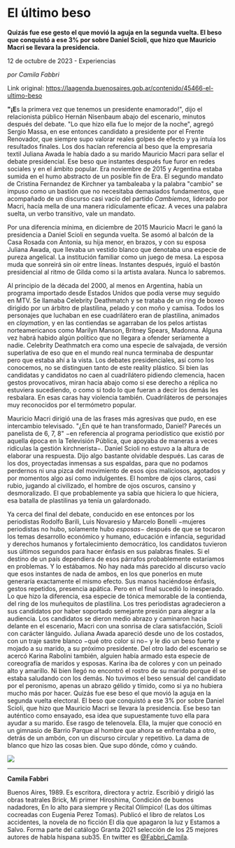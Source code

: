 # El último beso

**Quizás fue ese gesto el que movió la aguja en la segunda vuelta. El beso que conquistó a ese 3% por sobre Daniel Scioli, que hizo que Mauricio Macri se llevara la presidencia.**

12 de octubre de 2023 - Experiencias

_por Camila Fabbri_

Link original: https://laagenda.buenosaires.gob.ar/contenido/45466-el-ultimo-beso



**"¡E**s la primera vez que tenemos un presidente enamorado!", dijo el relacionista público Hernán Nisenbaum abajo del escenario, minutos después del debate. "Lo que hizo ella fue lo mejor de la noche", agregó Sergio Massa, en ese entonces candidato a presidente por el Frente Renovador, que siempre supo valorar reales golpes de efecto y ya intuía los resultados finales. Los dos hacían referencia al beso que la empresaria textil Juliana Awada le había dado a su marido Mauricio Macri para sellar el debate presidencial. Ese beso que instantes después fue furor en redes sociales y en el ámbito popular. Era noviembre de 2015 y Argentina estaba sumida en el humo abstracto de un posible fin de Era. El segundo mandato de Cristina Fernandez de Kirchner ya tambaleaba y la palabra "cambio" se impuso como un bastión que no necesitaba demasiados fundamentos, que acompañado de un discurso casi vacío del partido *Cambiemos,* liderado por Macri, hacía mella de una manera ridículamente eficaz. A veces una palabra suelta, un verbo transitivo, vale un mandato.




Por una diferencia mínima, en diciembre de 2015 Mauricio Macri le ganó la presidencia a Daniel Scioli en segunda vuelta. Se asomó al balcón de la Casa Rosada con Antonia, su hija menor, en brazos, y con su esposa Juliana Awada, que llevaba un vestido blanco que denotaba una especie de pureza angelical. La institución familiar como un juego de mesa. La esposa muda que sonreirá sin oír entre líneas. Instantes después, irguió el bastón presidencial al ritmo de Gilda como si la artista avalara. Nunca lo sabremos.




Al principio de la década del 2000, al menos en Argentina, había un programa importado desde Estados Unidos que podía verse muy seguido en MTV. Se llamaba Celebrity Deathmatch y se trataba de un ring de boxeo dirigido por un árbitro de plastilina, pelado y con moño y camisa. Todos los personajes que luchaban en ese cuadrilátero eran de plastilina, animados en *claymation*, y en las contiendas se agarraban de los pelos artistas norteamericanos como Marilyn Manson, Britney Spears, Madonna. Alguna vez habrá habido algún político que no llegara a ofender seriamente a nadie. Celebrity Deathmatch era como una especie de salvajada, de versión superlativa de eso que en el mundo real nunca terminaba de despuntar pero que estaba ahí a la vista. Los debates presidenciales, así como los conocemos, no se distinguen tanto de este reality plástico. Si bien las candidatas y candidatos no caen al cuadrilátero pidiendo clemencia, hacen gestos provocativos, miran hacia abajo como si ese derecho a réplica no estuviera sucediendo, o como si todo lo que fueran a decir los demás les resbalara. En esas caras hay violencia también. Cuadriláteros de personajes muy reconocidos por el termómetro popular.




Mauricio Macri dirigió una de las frases más agresivas que pudo, en ese intercambio televisado. "¿En qué te han transformado, Daniel? Parecés un panelista de 6, 7, 8" −en referencia al programa periodístico que existió por aquella época en la Televisión Pública, que apoyaba de maneras a veces ridículas la gestión kirchnerista−. Daniel Scioli no estuvo a la altura de elaborar una respuesta. Dijo algo bastante olvidable después. Las caras de los dos, proyectadas inmensas a sus espaldas, para que no podamos perdernos ni una pizca del movimiento de esos ojos maliciosos, agotados y por momentos algo así como indulgentes. El hombre de ojos claros, casi rubio, jugando al civilizado, el hombre de ojos oscuros, cansino y desmoralizado. El que probablemente ya sabía que hiciera lo que hiciera, esa batalla de plastilinas ya tenía un galardonado.




Ya cerca del final del debate, conducido en ese entonces por los periodistas Rodolfo Barili, Luis Novaresio y Marcelo Bonelli −mujeres periodistas no hubo, solamente hubo *esposas−* después de que se tocaron los temas desarrollo económico y humano, educación e infancia, seguridad y derechos humanos y fortalecimiento democrático, los candidatos tuvieron sus últimos segundos para hacer énfasis en sus palabras finales. Si el destino de un país dependiera de esos párrafos probablemente estaríamos en problemas. Y lo estábamos. No hay nada más parecido al discurso vacío que esos instantes de nada de ambos, en los que ponerlos en mute generaría exactamente el mismo efecto. Sus manos haciéndose énfasis, gestos repetidos, presencia apática. Pero en el final sucedió lo inesperado. Lo que hizo la diferencia, esa especie de tónica memorable de la contienda, del ring de los muñequitos de plastilina. Los tres periodistas agradecieron a sus candidatos por haber soportado semejante presión para alegrar a la audiencia. Los candidatos se dieron medio abrazo y caminaron hacia delante en el escenario, Macri con una sonrisa de clara satisfacción, Scioli con carácter lánguido. Juliana Awada apareció desde uno de los costados, con un traje sastre blanco −qué otro color si no− y le dio un beso fuerte y mojado a su marido, a su próximo presidente. Del otro lado del escenario se acercó Karina Rabolini también, alguien había armado esta especie de coreografía de maridos y esposas. Karina iba de colores y con un peinado alto y amarillo. Ni bien llegó no encontró el rostro de su marido porque él se estaba saludando con los demás. No tuvimos el beso sensual del candidato por el peronismo, apenas un abrazo gélido y tímido, como si ya no hubiera mucho más por hacer. Quizás fue ese beso el que movió la aguja en la segunda vuelta electoral. El beso que conquistó a ese 3% por sobre Daniel Scioli, que hizo que Mauricio Macri se llevara la presidencia. Ese beso tan auténtico como ensayado, esa idea que supuestamente tuvo ella para ayudar a su marido. Ese rasgo de telenovela. Ella, la mujer que conoció en un gimnasio de Barrio Parque al hombre que ahora se enfrentaba a otro, detrás de un ambón, con un discurso circular y repetitivo. La dama de blanco que hizo las cosas bien. Que supo dónde, cómo y cuándo.




![](https://cdn.feater.me/files/images/2733700/0bfad54c-7991-47d8-b57f-128a29ffcb4b.jpeg)




---




**Camila Fabbri**




Buenos Aires, 1989. Es escritora, directora y actriz. Escribió y dirigió las obras teatrales Brick, Mi primer Hiroshima, Condición de buenos nadadores, En lo alto para siempre y Recital Olímpico! (Las dos últimas cocreadas con Eugenia Perez Tomas). Publicó el libro de relatos Los accidentes, la novela de no ficción El día que apagaron la luz y Estamos a Salvo. Forma parte del catálogo Granta 2021 selección de los 25 mejores autores de habla hispana sub35. En twitter es [@Fabbri\_Camila](https://twitter.com/fabbri_camila).



